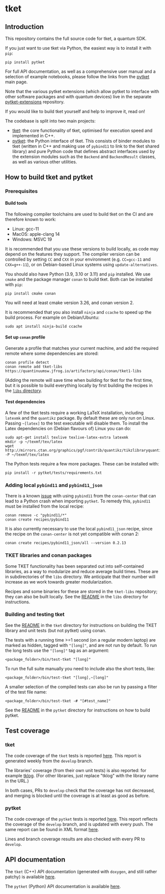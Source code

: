 # tket

## Introduction

This repository contains the full source code for tket, a quantum SDK.

If you just want to use tket via Python, the easiest way is to install it with
`pip`:

```shell
pip install pytket
```

For full API documentation, as well as a comprehensive user manual and a
selection of example notebooks, please follow the links from the
[pytket](https://github.com/CQCL/pytket) main page.

Note that the various pytket extensions (which allow pytket to interface with
other software packages and with quantum devices) live in the separate
[pytket-extensions](https://github.com/CQCL/pytket-extensions) repository.

If you would like to build tket yourself and help to improve it, read on!

The codebase is split into two main projects:
 - [tket](tket): the core functionality of tket, optimised for execution speed
   and implemented in C++.
 - [pytket](pytket): the Python interface of tket. This consists of
   binder modules to tket (written in C++ and making use of `pybind11` to link to the tket
   shared library) and pure Python code that defines abstract interfaces 
   used by the extension modules such as the `Backend` and `BackendResult` classes,
   as well as various other utilities.

## How to build tket and pytket

### Prerequisites

#### Build tools

The following compiler toolchains are used to build tket on the CI and are
therefore known to work:

* Linux: gcc-11
* MacOS: apple-clang 14
* Windows: MSVC 19

It is recommended that you use these versions to build locally, as code may
depend on the features they support. The compiler version can be controlled by
setting `CC` and `CXX` in your environment (e.g. `CC=gcc-11` and `CXX=g++-11`),
or on Debian-based Linux systems using `update-alternatives`.

You should also have Python (3.9, 3.10 or 3.11) and `pip` installed. We use
`cmake` and the package manager `conan` to build tket. Both can be installed
with `pip`:

```shell
pip install cmake conan
```

You will need at least cmake version 3.26, and conan version 2.

It is recommended that you also install `ninja` and `ccache` to speed up the
build process. For example on Debian/Ubuntu:

```shell
sudo apt install ninja-build ccache
```

#### Set up `conan` profile

Generate a profile that matches your current machine, and add the required
remote where some dependencies are stored:

```shell
conan profile detect
conan remote add tket-libs https://quantinuumsw.jfrog.io/artifactory/api/conan/tket1-libs
```

(Adding the remote will save time when building for tket for the first time,
but it is possible to build everything locally by first building the recipes
in the [`libs` directory](libs/README).

#### Test dependencies

A few of the tket tests require a working LaTeX installation, including
`latexmk` and the `quantikz` package. By default these are only run on Linux.
Passing `~[latex]` to the test executable will disable them. To install the
Latex dependencies on (Debian flavours of) Linux you can do:

```shell
sudo apt-get install texlive texlive-latex-extra latexmk
mkdir -p ~/texmf/tex/latex
wget http://mirrors.ctan.org/graphics/pgf/contrib/quantikz/tikzlibraryquantikz.code.tex -P ~/texmf/tex/latex
```

The Python tests require a few more packages. These can be installed with:

```shell
pip install -r pytket/tests/requirements.txt
```

### Adding local `pybind11` and `pybind11_json`

There is a known [issue](https://github.com/conan-io/conan-center-index/issues/6605) with using `pybind11`
from the `conan-center` that can lead to a Python crash when importing `pytket`. To remedy this, 
`pybind11` must be installed from the local recipe:

```shell
conan remove -c "pybind11/*"
conan create recipes/pybind11
```

It is also currently necessary to use the local `pybind11_json` recipe, since
the recipe on the `conan-center` is not yet compatible with conan 2:

```shell
conan create recipes/pybind11_json/all --version 0.2.13
```

### TKET libraries and conan packages

Some TKET functionality has been separated out into self-contained libraries,
as a way to modularize and reduce average build times. These are in
subdirectories of the `libs` directory. We anticipate that their number will
increase as we work towards greater modularization.

Recipes and some binaries for these are stored in the `tket-libs` repository;
they can also be built locally. See the [README](libs/README.md) in the `libs`
directory for instructions.

### Building and testing tket

See the [README](tket/README.md) in the `tket` directory for instructions on
building the TKET library and unit tests (but not pytket) using conan.

The tests with a running time >=1 second (on a regular modern laptop) are marked
as hidden, tagged with `"[long]"`, and are not run by default. To run the long
tests use the `"[long]"` tag as an argument:

```shell
<package_folder>/bin/test-tket "[long]"
```

To run the full suite manually you need to include also the short tests, like:

```shell
<package_folder>/bin/test-tket "[long],~[long]"
```

A smaller selection of the compiled tests can also be run by passing a filter of the test file name:

```shell
<package_folder>/bin/test-tket -# "[#test_name]"
```

See the [README](pytket/README.md) in the `pytket` directory for instructions on
how to build pytket.

## Test coverage

### tket

The code coverage of the `tket` tests is reported
[here](https://cqcl.github.io/tket/tket/test-coverage/index.html). This report
is generated weekly from the `develop` branch.

The libraries' coverage (from their own unit tests) is also reported: for
example [tklog](https://cqcl.github.io/tket/tket/tklog-coverage/index.html).
(For other libraries, just replace "tklog" with the library name in the URL.)

In both cases, PRs to `develop` check that the coverage has not decreased, and
merging is blocked until the coverage is at least as good as before.

### pytket

The code coverage of the `pytket` tests is reported
[here](https://cqcl.github.io/tket/pytket/test-coverage/index.html). This report
reflects the coverage of the `develop` branch, and is updated with every push.
The same report can be found in XML format
[here](https://cqcl.github.io/tket/pytket/test-coverage/cov.xml).

Lines and branch coverage results are also checked with every PR to `develop`.

## API documentation

The `tket` (C++) API documentation (generated with `doxygen`, and still rather
patchy) is available
[here](https://cqcl.github.io/tket/tket/api/index.html).

The `pytket` (Python) API documentation is available
[here](https://cqcl.github.io/tket/pytket/api/index.html).
